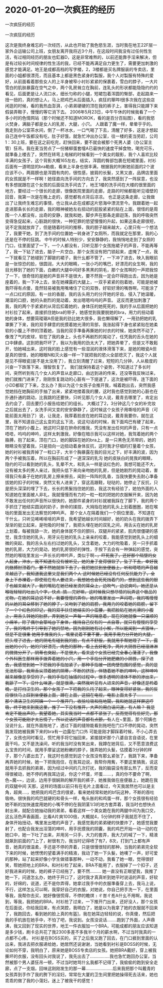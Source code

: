 # 2020-01-20一次疯狂的经历



一次疯狂的经历



一次疯狂的经历


这次是我终身难忘的一次经历，从此也开始了我色慾生涯，当时我在地王22F层一家外企运输公司上班，女朋友离开我将近3个月，在这段时间我没有过任何性生活，有过相同经历的朋友也釭器D，这是非常难熬的，以前还能靠手淫来解决，但是有过较长时间规律的性生活的我，已经不能再满足自力更生了，需要更加刺激的感觉才能满足。地王是成都高档的写字楼，2，3楼都是买名牌服装的专卖店，里面的小姐都很漂亮，而且基本上都是黑色紧身的製服，我个人对製服有特殊的爱好，从前面看着那些女人的上半身被窄小衬衫紧紧的保裹着，雪白的脖子，一大片雪白的肌肤暴露在空气之中，两个乳房耸立在胸前，连乳头的形状都能隐隐约约的看见，后面更是让人流口水，细长匀称的小腿，短裙包着浑圆的臀部，走起路来一扭一扭的，真的想让人，马上把鸡巴从后面插入，疯狂的箪吽I很多次我在这些店闲逛的时候，看的我热血澎湃，小弟弟硬硬的顶在我的裤子上，害得我只能蹲下来假装弄鞋子，慢慢的等它消下去。 2006年5月23日，中午午休的时候我看了一个多小时的色情网站（那个时候还不知道MOROK，看的是百分百贴图），看的我慾火焚身，满脑子都是女人的乳房，大腿，小穴。  人跟着了魔一样，晕晕乎乎的。我走到办公室茶水间，倒了一杯冰水，一口气喝了下去，清醒了好多，这是才想起自己连中午饭都没有吃，肚子好饿，就急忙冲出办公室，往一楼的麦当劳赶，公司1：30上班，要在这之前吃完，赶快回来，要不就会被那个死男人婆（办公室主管）狂吊。我在麦当劳点了一份猪柳蛋套嚏A已最快的速度干掉食物，喝完可乐，就準备上楼去了，突然在转弯上电梯的时候看到一个美女的靓影，我个人喜欢比较丰满的女孩子，这个背影大概165左右，结实，浑圆的臀部包裹在短裙里面，衬衫后面有一道明显的bra勒痕，看来上半身也很丰满，根据我的判断她前面的2个波应该不小，两肩膀也是浑圆有肉的，很性感，披肩的长髮，又黑又直，品牌店里面的女孩就是不一样啊！她径直向洗手间的方向去了，我突然感到了一阵尿意，也没有多想就跟在这个女孩的后面往洗手间去了，地王1楼的洗手间在大楼的很里面的地方，要经过一个很长的走廊，很像医院里面的走廊，走路的时候都能听见墙壁的回音，我第一次是在晚上走的，感觉都有点背后凉凉。  也正是这条走廊，让我做出了让我终生难忘的事情，也让我从此在成都这片慾海中漂流至今。我跟着她一起走进那条长长的走廊，我的眼神被她左右扭动的屁股紧紧的贴在上面，很怪的是周围一个人都没有，出奇的安静，就我和她，脚步声在那条走廊迴荡，我的呼吸突然变得急促起来，心脏跳的很快，一种犯罪的慾望慢慢的升起，如果这条走廊很短，说不定我就放弃了，但是随着时间的推移，我的胆子越来越大，心里只有一个想法了，我要干她，到了洗手间的位置她一转身进了女厕所，而我就定在那里，我的心还是在不停的狂跳。  中午的时候人特别少，安安静静的，我悄悄地走到了女厕的门口，往里面望了一下，一个人都没有，只听见那个女孩拖裙子的声音，不能再等了，我一下钻了进去，脑子一片空白，那个女孩没有把门锁起来，虚掩了一点，我一下就看见了她褪到了脚跛的裙子，我什幺都不管了，一下冲了进去，映入我眼前是一张惊恐的脸，很圆润，大大的眼睛，一张小巧的嘴巴，好漂亮的女生啊，我的目光移到了她的下面，白嫩的大腿中间好多黑黑的阴毛，那个女孩啊的一声把我惊了一下，很奇怪的是她的声音并不是很大，要不然我一定会吓得跑出去，因为她是座着的，我一下冲上去，坐在她裸露的大腿上，一双手紧紧的抱着她，可能是她被我吓得有点傻，竟然轻易被我用嘴堵住了它的双唇，好软好滑的嘴唇啊，可能涂了一点口红的原因，有一丝的香甜，我的舌头用力的分开她的牙齿，侵入了她温暖，潮湿的口腔，她的头剧烈的晃动着，发出嗯嗯呜呜的声音。  这反而更加刺激了我，我的两个手紧紧的从背后扣着她的，身体压的她死死的，我的手从后面把她的衬衫拉了起来，直接抓住她bra的带子，她感觉到我要脱她的bra，用力的扭动着她的身体，想要简瑽琚A但是我的劲比她大很多，我也懒得解了，一用劲把她的乳罩撕了下来，我的双手肆意的抚摸着她光滑的背部，我涨起得下身也紧紧贴在她柔软的小腹上不停的顶着她，当我的双手準备再撕她的衬衣的时候，她突然不动了，像洩了气的皮球，软在了我的身上，头也不再剧烈的晃动了，任凭我的舌头在她的口中肆虐。这到把我吓坏了，我以为我用的劲太大了，把她弄晕了，但是又不敢鬆开，怕她喊出来，这时我的脸上感觉有一些湿润的液体滑落下来，是她的眼瓷A但是真的很怪，她的眼眼N和灭火器一样一下就把我的慾火全部熄灭了，我这个人就是见不得眼瓷]是不是太没用了），我立刻清醒了过来，短短的几分钟，人从极度的兴奋一下跌落下来，理智恢复了。  我们就保持着这个姿势，不知道过了多长时间，突然听到有几个女人的声音从走廊口，由远到进的传来，还没等我反映过来，她们就推门进来了，刚刚恢复跳动的心脏有一下提速了，这次是被吓得，连下面的小DD都软了下来，怎幺办？我以为这个女孩子会推开我，喊着跑出去，突然我感觉她挡在她胸前的手抽了出来，紧紧地搂着我的腰，这时我也感觉到她的心脏也在扑通扑通的跳动，比我跳的还要快，只听见那几个女人说，戴青去哪里了，肯定出去约会了，回去要打小报告给她们的组长。  大概过了2，3分钟这几个女的补完妆之后就出去了，女洗手间又变的安安静静了，这时候这个女孩子用嘶哑的声音（可能前面太用劲了）说，让我走，我厚着脸皮在她的耳边说，戴青我要你，就在这里，我不知道自己这幺变的这幺下流，说这句话的时候，我下面鸡巴有硬了起来，顶在了她的小腹上，她这时只是在拚命的推我，凭没有发出任何的声音，只有一点唔唔，呜呜的呻吟，这样太刺激我，好像在暗示我可以这样对她，我驾着她的两个胳膊，抱了起来，顶在门口，她的脚踩在她的bra上，是一只黑色无吊带的，她的眼睛没有望着我，只是扭向一边扭动着身体反抗，这时我才仔细的打量着个女孩，她的衬衫被我弄掉了一粒口子，大半个胸暴露在我的目光之下，好丰满的波，因为两个手被我压着，所以在胸前形成了一道深深的乳沟  她的皮肤白的晃我的眼睛，隐约的可以看到她的乳头，乳晕不大，和乳头一样是谈红色的，我想可能还不大，没有被太多的男人亲过，我把头低下来向亲吻她的乳房，但是她剧烈的晃动着，害得我只有鼻子在她的乳房上擦来擦去，闻到一阵阵的乳香，当我快要失去耐心準备拔她的扣子的时候，突然又有人进来了，穿这高跟鞋，哒哒的，她停止了反抗，只是把头深深的埋了下去，长长的黑髮挡住她的脸，我这次有经验了，她怕外面的人知道她在里面被人非礼，我就慢慢而有力的一粒一粒的把她的衣服解开来，因为她不敢发出任何的声音所以很快的，她那件紧身的衬衫就被我踩在了脚下，我的两个手抓住了她结实圆润的奶子，拚命的揉捏，大拇指在她的乳头上划着圈圈，她在喉咙的里面发出无法察觉的呻吟声。  那个女人在隔着我们一个厕位里面，不知道在干什幺，只听见唏唏嗦嗦的声音，我希望她越长时间越好，她的奶头在我的拨弄下渐渐的挺立起来，是吮吸的时候了，我把头埋在她的双乳之间，用舌尖在她的乳房上划着，每被我舔一次，她的身体就不住的颤抖，双腿并的紧紧，肌肉很僵硬的感觉，我含住她的乳头，用牙尖在她的乳头上亲亲的咬着，我能感觉到她乳头上的细微的突起，我的舌头左右扫过她的乳头，又含着她，大力的吮吸着，另一只手抓着她的乳房，大力的晃动，她的乳房很好的弹性，手按下去会有一种弹起的感觉，突然她的喉咙里发出一声长长的呻吟声，类似于啊~~~，吓死我了，还好那个隔壁的女人起身，沖水，我不知道有没有被听见，她的身子变得很软了，坠了下去，幸好我的胳膊肘顶着门，要不然她就摔下去了，我把她扶到坐便器上，听和嗒嗒的声音越来越远了，我知道我这里又是我们两个人  这时候她已经没有任何反抗能力了，全身上下赤裸着，即使现在有人要进来，我想她也会死死挡着门的，想到这些我的胆子也越来越大了，我的嘴贴在她已经发烫的耳朵上，边吹气，边说爽吗，她还是从喉咙轻轻的吐出几个字，快点..搞....完好嘛，这时候我只想尽情的玩弄这个极品的尤物，在她的耳边说不好，我要慢慢的弄你，她的嘴里发出一声闷嗯，我的嘴慢慢的从她的耳朵移到了她的脖子，又吻到了她的肩膀，我用力的咬着她的肩膀，留下了一个个红色的印记，我的双手扶住她结实的小蛮腰，我把脸贴在她光滑的小腹上，用舌头转她的肚脐，弄到她又一声每一声的喘息着，现在的她就像一只温顺的小绵羊，除了偶尔会箪吨@下身体，维持自己仅有的一点自尊，就只有慢慢的享受了，我的嘴终于引导到了她的禁地，因为刚刚她有过小解，所以能闻到一点骚味，但是不是很重  她用手推我的头，嘴里说着不要不要，我用手用力分开她的大腿，把头埋了进去，她的阴毛有碰到我的脸，有点不舒服，我就用手帮她理了一下，露出她的小穴，她的穴好漂亮，肉色的那种，看上去好乾净，两片大阴唇已经湿淋淋的微微分开了，阴蒂也突起，不是很大，看来这个女孩已经完全春心蕩漾了，我像个外科医生那样用手拨弄着她的小穴，用一个手指分开她肥嫩的小阴唇，探了进去，我感觉到她一下把我的手指加紧了，那种手指被一团肉壁包围的感觉，真的是无法形容，我用舌尖顶着她的阴蒂，不断的挤压，伴随着她不断的呻吟，这种呻吟越来越像是享受的了，我的手指在抽插的过程中，很多透明的液体不断的渗出来，我舔了一下，没什幺味道，就是很滑。突然我听见有人进来的声音，好像还是柃着桶，是打扫卫生的，那个女孩子一下把我的头托了起来，眼神变得好紧张，我的反应很快马上踩到坐便器上面，蹲在上面，这招在电视，电影上面太多了.............  那个清洁卫生的阿姨一个一个推开门，收拾垃圾和拖地闆，我和她就这样屏这呼吸，终于她来到我这里，推了一下没有推开，大声的用白话问道，有人嘛？  我是肯定不能出声的，我望着她，其实我当时一点都不紧张了，反而觉得有些好完，那个女孩可能刚才太忘情了，所以说话的声音都有点颤，有~~人在~里面，那个阿姨也没说什幺，就在外面拖地了，透过下面的缝隙能看到拖吧在门口不停的晃动，突然我发现她被我撕下来的bra有一边露在门口外  可能是刚才脚踩着时候，不小心弄去了，女孩也同时看见，慌忙用手将它抽回来，紧接就听那个八婆自言自语说，在里面干吗，又不是洗澡间，听的我当时没有笑出来，我蹲在她背后，又不愿意浪费这幺宝贵的时间，就用手摩娑这她粉嫩的脖子，拨弄她的头髮，估摸着3分钟的样子，那个八婆出去了，我这时也感觉到这个女孩没有那幺紧张了，我跳下来，準备再弄她的时候，她一下把我抱住，在我耳边说，我帮你用觜，不要这里搞我，说这就用手去抓我的弟弟，因为经过中间的几次打扰，我的脑袋没有那幺热了，反而变得很被动，她不停的再我耳边说，你这个坏蛋，坏蛋…….，真的你不要命了啊，色~魔~~，边说，边用手很娴熟的解开我的裤子，她推我做在座便器上，她跪在我的双腿中间  天那，这样的场面以前只有在毛片上面看过，今天我居然也可以是主角，超爽….，她把我的鸡巴含的很紧，看来她经常和她的bf玩这种，不断的吞吐吸吶，很快我的鸡巴就硬的和骨头一样，龟头胀的和鸡蛋一样，那个女孩很有经验她不断的加快速度用她的小嘴不停的在我阴茎1/3的地方套弄着，我当时也想快点射出来，就配合她抽动我的弟弟，看着这样一个美女跪在我的两腿中间为我口交，这幺活色声香画面，比看A片爽1000倍，大概就4，5分钟的样子我就忍不住了，身体开始扭动，嘴里发出嗯的声音了，我感觉我的弟弟硬的快要炸了，她感觉我要射了，也配合我发出淫蕩的呻吟，用手抚摸我的阴囊，我的鸡巴开始一动一动的在她口中，她一下吐了出来，并用另一只手，大力的套弄，我大力的喊了一下，精液就飙到前面的门上了，射很有力，我当时记得喷了有7，8次，打到门上都有声音，她真的很温柔，手还是不停的弄着，只是很慢很轻的那种，当我的弟弟完全软下来的时候，她愣愣的望着满手的精液，我动了她一下头髮，她噢了一声，好可爱的那种，站了起来好像小学生做错事那种，一动不动，我看了她一眼，觉得很好笑，帮她把地上的BRA，和衬衫检了起来，BRA不能用了，衣服掉了一个扣子，还好我进来的时候，她的裤子已经拖了，要不然………  她一直没有正眼望我，我推了她一下，问道怎幺办，她终于开口了，这时我才真真听到她平时说话的声音，好软的，好绵的，说道，还不是你弄得，她拿过我手中的衣服準备穿上去，我马上说，不行，这样怎幺可以啊，我穿好自己的衣服，对她说，你自己把手洗一下，在里面等我，我帮你去买，她好像很慌得，不停的瞻熐﹞ㄔ峇ㄔ峞A什幺不用啊，我说到，等我，我把她的BRA，衬衫抢了过来，一下推开门出来，还好没人，那个女孩在后面说，你给我回来，有点哭腔，我明白了，她是以为我拿了她的衣服就不回来了，我跑回去，看到她的脸上真的有盔]，我在她耳边轻轻的说，你真傻，然后把我的手机放在她手中，不怕了吧，我说到。女孩没说话……..跑到了外面，人声鼎沸，我又回到了现实的世界，地王一件衣服加一个BRA，可能成都的朋友应该知道是多少钱，刷卡总共花了我2300多差不多我半个月的薪水啊，不过当时我真的一点都不心疼。  衬衫是在BOSS买的，买了之后我又跑了回去，在门口捱到里面的认出来，我进去把衣服递给她，她居然还说谢谢，当她看到衬衫是BOSS的时候，无论如何不穿，我明白了，原来她是BOSS专卖店的女孩。她把BRA戴好，穿上被我撕坏的衣服，没有回头对我说了，我先出去了…………….我也急忙跑回办公室，当然被那个男人婆狂吊一顿，不过当时她骂什幺我都不记得了，我偷偷的跑到安全走廊，点了一支烟，回味这刚刚发生的那一幕………………….后来我把那个叫戴青的女孩弄到手作了我的胯下的淫妇，常常在大厦的卫生间里把她操得死去活来，她也乖乖的做了我的小蕩妇，迷上了被我干的感觉！


